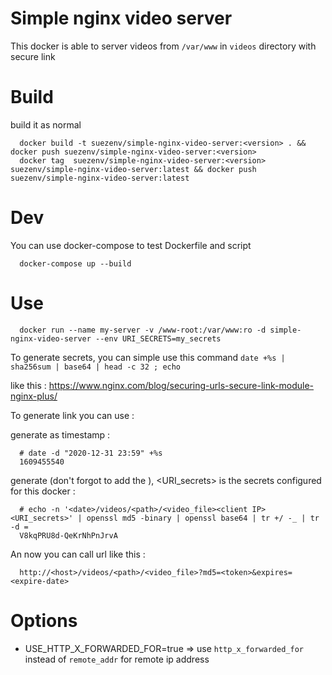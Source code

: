 Simple nginx video server
=========================

This docker is able to server videos from `/var/www` in `videos` directory with secure link

# Build

build it as normal

```
  docker build -t suezenv/simple-nginx-video-server:<version> . && docker push suezenv/simple-nginx-video-server:<version> 
  docker tag  suezenv/simple-nginx-video-server:<version> suezenv/simple-nginx-video-server:latest && docker push suezenv/simple-nginx-video-server:latest
```

# Dev 

You can use docker-compose to test Dockerfile and script

```
  docker-compose up --build
```

# Use

```
  docker run --name my-server -v /www-root:/var/www:ro -d simple-nginx-video-server --env URI_SECRETS=my_secrets
```

To generate secrets, you can simple use this command `date +%s | sha256sum | base64 | head -c 32 ; echo`



like this : https://www.nginx.com/blog/securing-urls-secure-link-module-nginx-plus/

To generate link you can use  : 

generate <expire-date> as timestamp :

```
  # date -d "2020-12-31 23:59" +%s
  1609455540
```

generate <token> (don't forgot to add the <client IP>), <URI_secrets> is the secrets configured for this docker :

```
  # echo -n '<date>/videos/<path>/<video_file><client IP> <URI_secrets>' | openssl md5 -binary | openssl base64 | tr +/ -_ | tr -d =
  V8kqPRU8d-QeKrNhPnJrvA
``` 

An now you can call url like this :

```
  http://<host>/videos/<path>/<video_file>?md5=<token>&expires=<expire-date>
```


# Options

 - USE_HTTP_X_FORWARDED_FOR=true => use `http_x_forwarded_for` instead of `remote_addr` for remote ip address